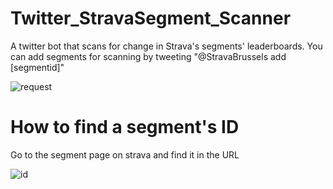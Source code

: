 # Twitter_StravaSegment_Scanner
A twitter bot that scans for change in Strava's segments' leaderboards. 
You can add segments for scanning by tweeting "@StravaBrussels add [segmentid]"

![request](http://i.imgur.com/jr3pIfM.png)

# How to find a segment's ID
Go to the segment page on strava and find it in the URL

![id](http://i.imgur.com/67HEvol.png)
